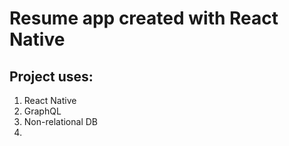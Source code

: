 # Resume app created with React Native

## Project uses:
1. React Native
2. GraphQL
3. Non-relational DB
4. 